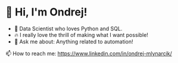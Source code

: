# 👋 Hi, I'm Ondrej!


* 🎨 Data Scientist who loves Python and SQL.
* 🔥 I really love the thrill of making what I want possible!
* 💬 Ask me about:  Anything related to automation!

📫 How to reach me: https://www.linkedin.com/in/ondrej-mlynarcik/
